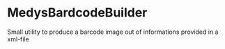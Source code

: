 # MedysBardcodeBuilder
Small utility to produce a barcode image out of informations provided in a xml-file
